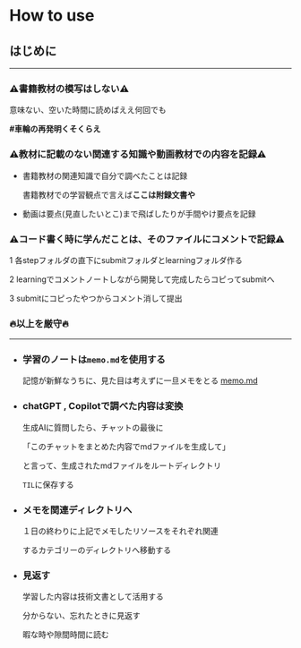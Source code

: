 # How to use

## はじめに
-------
### ⚠️書籍教材の模写はしない⚠️

  意味ない、空いた時間に読めばええ何回でも

  **#車輪の再発明くそくらえ**

### ⚠️教材に記載のない関連する知識や動画教材での内容を記録⚠️

  - 書籍教材の関連知識で自分で調べたことは記録

    書籍教材での学習観点で言えば**ここは附録文書や**

  - 動画は要点(見直したいとこ)まで飛ばしたりが手間やけ要点を記録

### ⚠️コード書く時に学んだことは、そのファイルにコメントで記録⚠️

  1 各stepフォルダの直下にsubmitフォルダとlearningフォルダ作る

  2 learningでコメントノートしながら開発して完成したらコピってsubmitへ

  3 submitにコピったやつからコメント消して提出

### **🔥以上を厳守🔥**

-------

- ### 学習のノートは`memo.md`を使用する

  記憶が新鮮なうちに、見た目は考えずに一旦メモをとる
  [memo.md](./memo.md)

- ### chatGPT , Copilotで調べた内容は変換

  生成AIに質問したら、チャットの最後に

  「このチャットをまとめた内容でmdファイルを生成して」

  と言って、生成されたmdファイルをルートディレクトリ
  
  `TIL`に保存する

- ### メモを関連ディレクトリへ

  １日の終わりに上記でメモしたリソースをそれぞれ関連
  
  するカテゴリーのディレクトリへ移動する

- ### 見返す

  学習した内容は技術文書として活用する
  
  分からない、忘れたときに見返す

  暇な時や隙間時間に読む